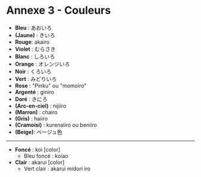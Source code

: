 # Annexe 3 - Couleurs

- **Bleu** : あおいろ
- **(Jaune)** : きいろ
- **Rouge**: akairo
- **Violet** : むらさき
- **Blanc** : しろいろ
- **Orange** : オレンジいろ
- **Noir** : くろいろ
- **Vert** : みどりいろ
- **Rose** : "Pinku" ou "momoiro" 
- **Argenté** : giniro
- **Doré** : きにろ
- **(Arc-en-ciel)** : nijiiro
- **(Marron)** : chairo
- **(Gris)** : haiiro
- **(Cramoisi)** : kurenaiiro ou beniiro
- **(Beige)**: ベージュ色

------

- **Foncé** : koi [color]
  - Bleu foncé : koiao
- **Clair** : akarui [color]
  - Vert clair : akarui midori iro